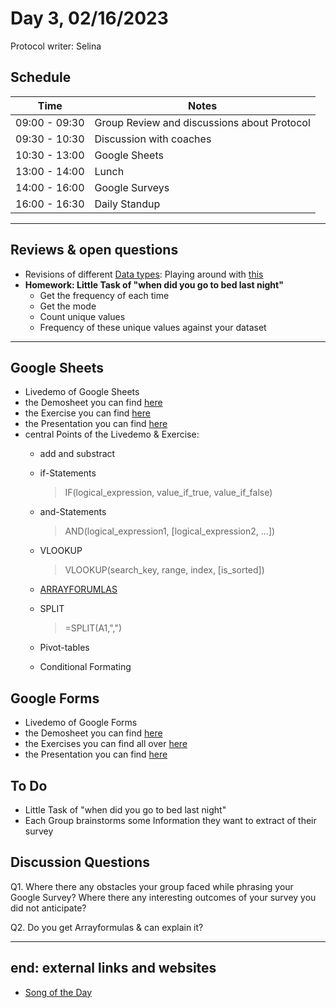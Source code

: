 # Day 3, 02/16/2023
Protocol writer: Selina

## __Schedule__ 
|Time|Notes|
|---|---|
|09:00 - 09:30|Group Review and discussions about Protocol|
|09:30 - 10:30|Discussion with coaches|
|10:30 - 13:00|Google Sheets| 
|13:00 - 14:00|Lunch|   
|14:00 - 16:00|Google Surveys| 
|16:00 - 16:30|Daily Standup|

---

## Reviews & open questions
* Revisions of different [Data types](https://github.com/S3lina3/protokoll/blob/main/protocoll_23/Bildschirm%C2%ADfoto%202023-02-16%20um%2017.19.34.png): Playing around with [this](https://docs.google.com/spreadsheets/d/13CJrQfQgLxOfNU80lUe5f8MSgnpLNNABQ18e3geT8Rk/edit#gid=435887093)
* **Homework: Little Task of "when did you go to bed last night"** 
    - Get the frequency of each time 
    - Get the mode
    - Count unique values
    - Frequency of these unique values against your dataset


---

## Google Sheets
* Livedemo of Google Sheets
* the Demosheet you can find [here](https://docs.google.com/spreadsheets/d/1kfnd1jlo0YmW8mVQPklunWny4QKNpmzn/edit#gid=334765052) 
* the Exercise you can find [here](https://docs.google.com/document/d/1zsOzKMLWnmm6t4gVf-SEADPTwmfkmBYQ6dI7Xfk5e2M/edit)
* the Presentation you can find [here](https://drive.google.com/drive/folders/1LhGGDjBChaDBS8rpO8QJULDWNlw5ICk-)
* central Points of the Livedemo & Exercise: 
  - add and substract
  - if-Statements 
    > IF(logical_expression, value_if_true, value_if_false)
  
  - and-Statements
    > AND(logical_expression1, [logical_expression2, ...])
  
  - VLOOKUP
    > VLOOKUP(search_key, range, index, [is_sorted])
  
  - [ARRAYFORUMLAS](https://coefficient.io/how-to-use-the-arrayformula-function-in-google-sheets#:~:text=ArrayFormula%20with%20IF%20function,IF%20formula%20as%20an%20ArrayFormula.&text=And%20you%20use%20an%20IF,A%20is%20more%20than%20%242%2C000.&text=You%20copy%20the%20formula%20down%20to%20run%20the%20test%20for%20each%20row.)
   
  - SPLIT
    > =SPLIT(A1,",")

  - Pivot-tables
  - Conditional Formating 


## Google Forms
* Livedemo of Google Forms 
* the Demosheet you can find [here](https://docs.google.com/forms/d/1mxbhNE062eNR4U8wy13yjzU70xDHXPN_4AY-mQtpOKQ/edit) 
* the Exercises you can find all over [here](https://drive.google.com/drive/folders/1LhGGDjBChaDBS8rpO8QJULDWNlw5ICk-)
* the Presentation you can find [here](https://drive.google.com/drive/folders/19SD99mFGNUAkrdbH65yjjp-PKpIZ3gb2)

## To Do 
* Little Task of "when did you go to bed last night"
* Each Group brainstorms some Information they want to extract of their survey 
  
## __Discussion Questions__

Q1. Where there any obstacles your group faced while phrasing your Google Survey? Where there any interesting outcomes of your survey you did not anticipate? 

Q2. Do you get Arrayformulas & can explain it? 

---

## __end: external links and websites__ 
* [Song of the Day](https://www.youtube.com/watch?v=HYsz1hP0BFo)
